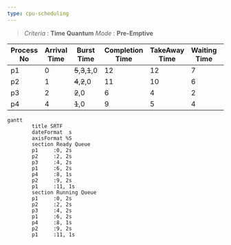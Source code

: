 ```yaml
---
type: cpu-scheduling
---
```


> *Criteria* : **Time Quantum**
> *Mode* : **Pre-Emptive**

|**Process No** | **Arrival Time** |  **Burst Time** |  **Completion Time** | **TakeAway Time** | **Waiting Time** | **Res Time** |
| - | - | - | - | - | - | - |
| p1 | 0 | ~~5~~,~~3~~,~~1~~,0 | 12 | 12 | 7 | 0 |
| p2 | 1 | ~~4~~,~~2~~,0 | 11 | 10 | 6 | 1 |
| p3 | 2 | ~~2~~,0 | 6 | 4 | 2 | 2 |
| p4 | 4 | ~~1~~,0 | 9 | 5 | 4 | 4 |
```mermaid
gantt
        title SRTF
        dateFormat  s
        axisFormat %S
        section Ready Queue
        p1     :0, 2s
        p2     :2, 2s
        p3     :4, 2s
        p1     :6, 2s
        p4     :8, 1s
        p2     :9, 2s
        p1     :11, 1s
        section Running Queue
        p1     :0, 2s
        p2     :2, 2s
        p3     :4, 2s
        p1     :6, 2s
        p4     :8, 1s
        p2     :9, 2s
        p1     :11, 1s
```
